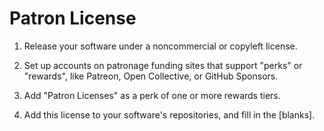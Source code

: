 # Patron License

1.  Release your software under a noncommercial or copyleft license.

2.  Set up accounts on patronage funding sites that support "perks" or "rewards", like Patreon, Open Collective, or GitHub Sponsors.

3.  Add "Patron Licenses" as a perk of one or more rewards tiers.

4.  Add this license to your software's repositories, and fill in the [blanks].
